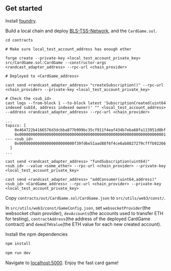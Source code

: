 ## Get started

Install [foundry](https://github.com/foundry-rs/foundry#installation).

Build a local chain and deploy [BLS-TSS-Network](https://github.com/ARPA-Network/BLS-TSS-Network), and the `CardGame.sol`.

```
cd contracts

# Make sure local_test_account_address has enough ether

forge create --private-key <local_test_account_private_key> src/CardGame.sol:CardGame --constructor-args <randcast_adapter_address> --rpc-url <chain_provider>

# Deployed to <CardGame_address>

cast send <randcast_adapter_address> "createSubscription()" --rpc-url <chain_provider> --private-key <local_test_account_private_key>

# Check the <sub_id>
cast logs --from-block 1 --to-block latest 'SubscriptionCreated(uint64 indexed subId, address indexed owner)' "" <local_test_account_address> --address <randcast_adapter_address> --rpc-url <chain_provider>

...
topics: [
  	0x464722b4166576d3dcbba877b999bc35cf911f4eaf434b7eba68fa113951d0bf
  	0x0000000000000000000000000000000000000000000000000000000000000001  --- <sub_id>
  	0x000000000000000000000000f39fd6e51aad88f6f4ce6ab8827279cfffb92266
  ]
...

cast send <randcast_adapter_address> "fundSubscription(uint64)" <sub_id> --value <some_ether> --rpc-url <chain_provider> --private-key <local_test_account_private_key>

cast send <randcast_adapter_address> "addConsumer(uint64,address)" <sub_id> <CardGame_address> --rpc-url <chain_provider> --private-key <local_test_account_private_key>
```

Copy `contracts/out/CardGame.sol/CardGame.json` to `src/utils/web3/const/`.

In `src/utils/web3/const/GameConfig.json`, set `websocketProvider`(the websocket chain provider), `devAccounts`(the accounts used to transfer ETH for testing), `contractAddress`(the address of the deployed CardGame contract) and `demoETHValue`(the ETH value for each new created account).

Install the npm dependencies

```bash
npm install
```

```bash
npm run dev
```

Navigate to [localhost:5000](http://localhost:5000). Enjoy the fast card game!
